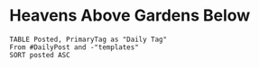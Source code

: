 # Heavens Above Gardens Below

```dataview
TABLE Posted, PrimaryTag as "Daily Tag"
From #DailyPost and -"templates"
SORT posted ASC
```
